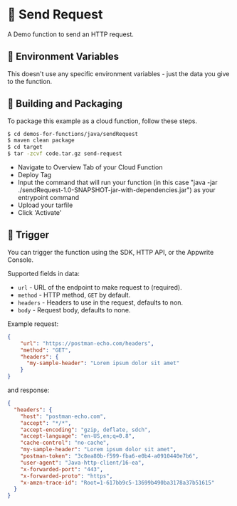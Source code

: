 # 📧 Send Request

A Demo function to send an HTTP request.

## 📝 Environment Variables

This doesn't use any specific environment variables - just the data you give to the function.

## 🚀 Building and Packaging

To package this example as a cloud function, follow these steps.

```bash
$ cd demos-for-functions/java/sendRequest
$ maven clean package
$ cd target
$ tar -zcvf code.tar.gz send-request
```

* Navigate to Overview Tab of your Cloud Function
* Deploy Tag
* Input the command that will run your function (in this case "java -jar ./sendRequest-1.0-SNAPSHOT-jar-with-dependencies.jar") as your entrypoint command
* Upload your tarfile
* Click 'Activate'

## 🎯 Trigger

You can trigger the function using the SDK, HTTP API, or the Appwrite Console.

Supported fields in data:

* `url` - URL of the endpoint to make request to (required).
* `method` - HTTP method, `GET` by default.
* `headers` - Headers to use in the request, defaults to non.
* `body` - Request body, defaults to none.

Example request:

```json
{
    "url": "https://postman-echo.com/headers",
    "method": "GET",
    "headers": {
      "my-sample-header": "Lorem ipsum dolor sit amet"
    }
}
```

and response:

```json
{
  "headers": {
    "host": "postman-echo.com",
    "accept": "*/*",
    "accept-encoding": "gzip, deflate, sdch",
    "accept-language": "en-US,en;q=0.8",
    "cache-control": "no-cache",
    "my-sample-header": "Lorem ipsum dolor sit amet",
    "postman-token": "3c8ea80b-f599-fba6-e0b4-a0910440e7b6",
    "user-agent": "Java-http-client/16-ea",
    "x-forwarded-port": "443",
    "x-forwarded-proto": "https",
    "x-amzn-trace-id": "Root=1-617bb9c5-13699b490ba3178a37b51615"
  }
}
```
